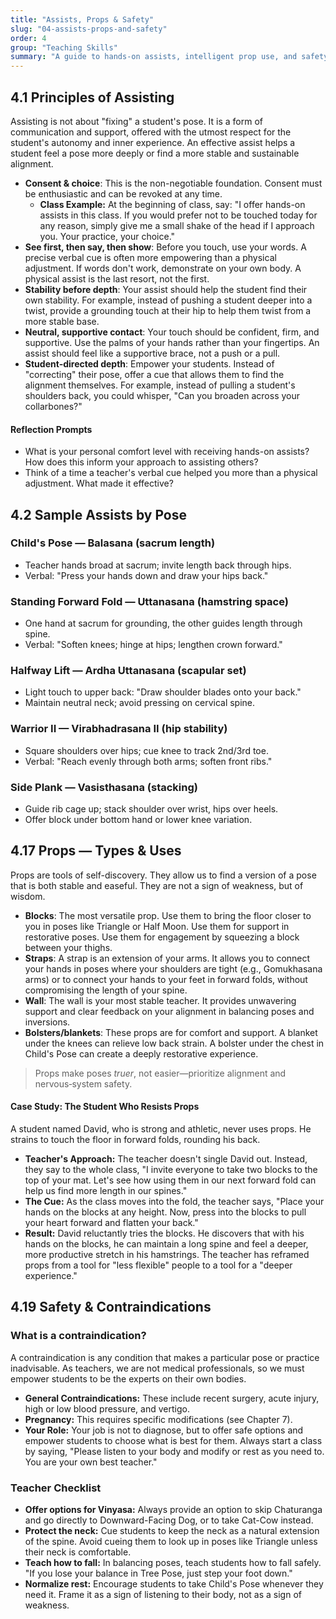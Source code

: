 ```yaml
---
title: "Assists, Props & Safety"
slug: "04-assists-props-and-safety"
order: 4
group: "Teaching Skills"
summary: "A guide to hands-on assists, intelligent prop use, and safety considerations including contraindications."
---
```

## 4.1 Principles of Assisting

Assisting is not about "fixing" a student's pose. It is a form of communication and support, offered with the utmost respect for the student's autonomy and inner experience. An effective assist helps a student feel a pose more deeply or find a more stable and sustainable alignment.

*   **Consent & choice**: This is the non-negotiable foundation. Consent must be enthusiastic and can be revoked at any time.
    *   **Class Example:** At the beginning of class, say: "I offer hands-on assists in this class. If you would prefer not to be touched today for any reason, simply give me a small shake of the head if I approach you. Your practice, your choice."
*   **See first, then say, then show**: Before you touch, use your words. A precise verbal cue is often more empowering than a physical adjustment. If words don't work, demonstrate on your own body. A physical assist is the last resort, not the first.
*   **Stability before depth**: Your assist should help the student find their own stability. For example, instead of pushing a student deeper into a twist, provide a grounding touch at their hip to help them twist from a more stable base.
*   **Neutral, supportive contact**: Your touch should be confident, firm, and supportive. Use the palms of your hands rather than your fingertips. An assist should feel like a supportive brace, not a push or a pull.
*   **Student‑directed depth**: Empower your students. Instead of "correcting" their pose, offer a cue that allows them to find the alignment themselves. For example, instead of pulling a student's shoulders back, you could whisper, "Can you broaden across your collarbones?"

#### Reflection Prompts

*   What is your personal comfort level with receiving hands-on assists? How does this inform your approach to assisting others?
*   Think of a time a teacher's verbal cue helped you more than a physical adjustment. What made it effective?

## 4.2 Sample Assists by Pose

### Child's Pose — Balasana (sacrum length)

* Teacher hands broad at sacrum; invite length back through hips.
* Verbal: "Press your hands down and draw your hips back."

### Standing Forward Fold — Uttanasana (hamstring space)

* One hand at sacrum for grounding, the other guides length through spine.
* Verbal: "Soften knees; hinge at hips; lengthen crown forward."

### Halfway Lift — Ardha Uttanasana (scapular set)

* Light touch to upper back: "Draw shoulder blades onto your back."
* Maintain neutral neck; avoid pressing on cervical spine.

### Warrior II — Virabhadrasana II (hip stability)

* Square shoulders over hips; cue knee to track 2nd/3rd toe.
* Verbal: "Reach evenly through both arms; soften front ribs."

### Side Plank — Vasisthasana (stacking)

* Guide rib cage up; stack shoulder over wrist, hips over heels.
* Offer block under bottom hand or lower knee variation.

## 4.17 Props — Types & Uses

Props are tools of self-discovery. They allow us to find a version of a pose that is both stable and easeful. They are not a sign of weakness, but of wisdom.

*   **Blocks**: The most versatile prop. Use them to bring the floor closer to you in poses like Triangle or Half Moon. Use them for support in restorative poses. Use them for engagement by squeezing a block between your thighs.
*   **Straps**: A strap is an extension of your arms. It allows you to connect your hands in poses where your shoulders are tight (e.g., Gomukhasana arms) or to connect your hands to your feet in forward folds, without compromising the length of your spine.
*   **Wall**: The wall is your most stable teacher. It provides unwavering support and clear feedback on your alignment in balancing poses and inversions.
*   **Bolsters/blankets**: These props are for comfort and support. A blanket under the knees can relieve low back strain. A bolster under the chest in Child's Pose can create a deeply restorative experience.

> Props make poses *truer*, not easier—prioritize alignment and nervous‑system safety.

#### Case Study: The Student Who Resists Props

A student named David, who is strong and athletic, never uses props. He strains to touch the floor in forward folds, rounding his back.
*   **Teacher's Approach:** The teacher doesn't single David out. Instead, they say to the whole class, "I invite everyone to take two blocks to the top of your mat. Let's see how using them in our next forward fold can help us find more length in our spines."
*   **The Cue:** As the class moves into the fold, the teacher says, "Place your hands on the blocks at any height. Now, press into the blocks to pull your heart forward and flatten your back."
*   **Result:** David reluctantly tries the blocks. He discovers that with his hands on the blocks, he can maintain a long spine and feel a deeper, more productive stretch in his hamstrings. The teacher has reframed props from a tool for "less flexible" people to a tool for a "deeper experience."

## 4.19 Safety & Contraindications

### What is a contraindication?

A contraindication is any condition that makes a particular pose or practice inadvisable. As teachers, we are not medical professionals, so we must empower students to be the experts on their own bodies.

*   **General Contraindications:** These include recent surgery, acute injury, high or low blood pressure, and vertigo.
*   **Pregnancy:** This requires specific modifications (see Chapter 7).
*   **Your Role:** Your job is not to diagnose, but to offer safe options and empower students to choose what is best for them. Always start a class by saying, "Please listen to your body and modify or rest as you need to. You are your own best teacher."

### Teacher Checklist

*   **Offer options for Vinyasa:** Always provide an option to skip Chaturanga and go directly to Downward-Facing Dog, or to take Cat-Cow instead.
*   **Protect the neck:** Cue students to keep the neck as a natural extension of the spine. Avoid cueing them to look up in poses like Triangle unless their neck is comfortable.
*   **Teach how to fall:** In balancing poses, teach students how to fall safely. "If you lose your balance in Tree Pose, just step your foot down."
*   **Normalize rest:** Encourage students to take Child's Pose whenever they need it. Frame it as a sign of listening to their body, not as a sign of weakness.
